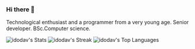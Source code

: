 ### Hi there 👋

Technological enthusiast and a programmer from a very young age. 
Senior developer. BSc.Computer science.

![idodav's Stats](https://github-readme-stats.vercel.app/api?username=idodav&theme=vue-dark&show_icons=true&hide_border=true&count_private=true)
![idodav's Streak](https://github-readme-streak-stats.herokuapp.com/?user=idodav&theme=vue-dark&hide_border=true)
![idodav's Top Languages](https://github-readme-stats.vercel.app/api/top-langs/?username=idodav&theme=vue-dark&show_icons=true&hide_border=true&layout=compact)

<!--
**idodav/idodav** is a ✨ _special_ ✨ repository because its `README.md` (this file) appears on your GitHub profile.

Here are some ideas to get you started:

- 🔭 I’m currently working on ...
- 🌱 I’m currently learning ...
- 👯 I’m looking to collaborate on ...
- 🤔 I’m looking for help with ...
- 💬 Ask me about ...
- 📫 How to reach me: ...
- 😄 Pronouns: ...
- ⚡ Fun fact: ...
-->
